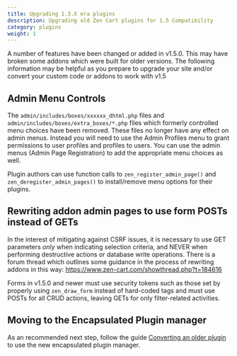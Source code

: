 ```yaml
---
title: Upgrading 1.3.X era plugins 
description: Upgrading old Zen Cart plugins for 1.5 Compatibility
category: plugins
weight: 1
---
```



A number of features have been changed or added in v1.5.0. This may have broken some addons which were built for older versions. The following information may be helpful as you prepare to upgrade your site and/or convert your custom code or addons to work with v1.5

## Admin Menu Controls

The `admin/includes/boxes/xxxxxx_dhtml.php` files and `admin/includes/boxes/extra_boxes/*.php` files which formerly controlled menu choices have been removed. These files no longer have any effect on admin menus.
Instead you will need to use the Admin Profiles menu to grant permissions to user profiles and profiles to users.
You can use the admin menus (Admin Page Registration) to add the appropriate menu choices as well.

Plugin authors can use function calls to `zen_register_admin_page()` and `zen_deregister_admin_pages()` to install/remove menu options for their plugins.

## Rewriting addon admin pages to use form POSTs instead of GETs

In the interest of mitigating against CSRF issues, it is necessary to use GET parameters *only* when indicating selection criteria, and NEVER when performing destructive actions or database write operations.
There is a forum thread which outlines some guidance in the process of rewriting addons in this way: https://www.zen-cart.com/showthread.php?t=184616

Forms in v1.5.0 and newer must use security tokens such as those set by properly using `zen_draw_form` instead of hard-coded
tags and must use POSTs for all CRUD actions, leaving GETs for only filter-related activities.

## Moving to the Encapsulated Plugin manager 

As an recommended next step, follow the guide [Converting an older plugin](/dev/plugins/encapsulated_plugins/converting/) to use the new encapsulated plugin manager.  


